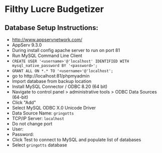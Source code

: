 # Filthy Lucre Budgetizer

## Database Setup Instructions:
- http://www.appservnetwork.com/
- AppServ 9.3.0
- During install config apache server to run on port 81
- Run MySQL Command Line Client
- `CREATE USER '<username>'@'localhost' IDENTIFIED WITH mysql_native_password BY '<password>';`
- `GRANT ALL ON *.* TO '<username>'@'localhost';`
- go to http://localhost:81/phpmyadmin
- Import database from backup location
- Install MySQL Connector / ODBC 8.20 (64 bit)
- Navigate to control panel > administrative tools > ODBC Data Sources (64-bit)
- Click "Add"
- Select MySQL ODBC X.0 Unicode Driver
- Data Source Name: `gringotts`
- TCP/IP Server: `localhost`
- Do not change port
- User: <username>
- Password: <password>
- Click Test to connect to MySQL and populate list of databases
- Select `gringotts` database